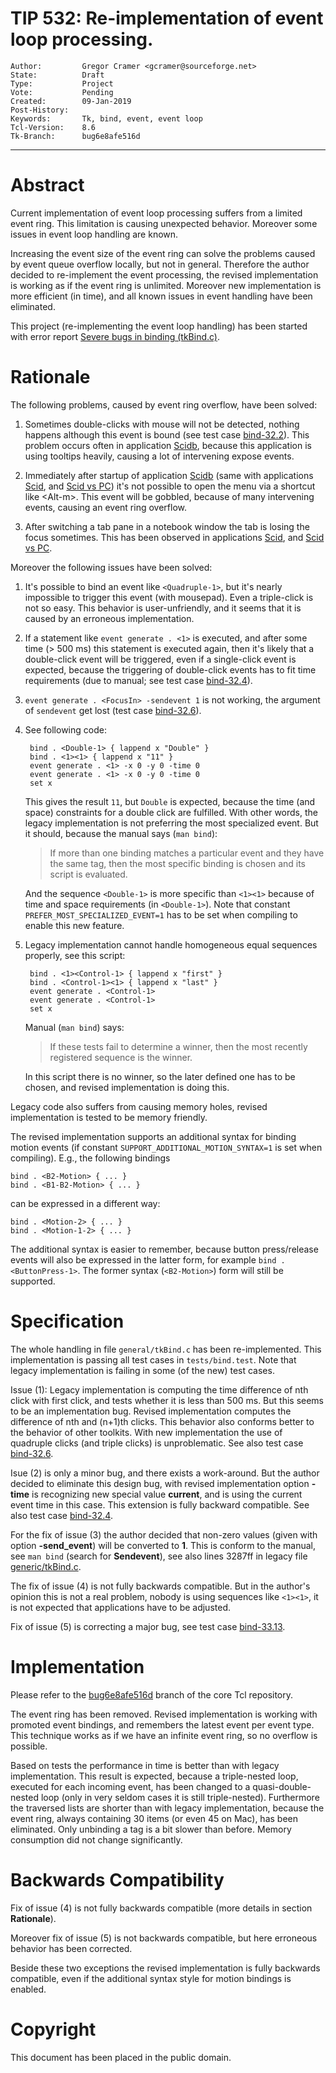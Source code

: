 # TIP 532: Re-implementation of event loop processing.
	Author:         Gregor Cramer <gcramer@sourceforge.net>
	State:          Draft
	Type:           Project
	Vote:           Pending
	Created:        09-Jan-2019
	Post-History:  
	Keywords:       Tk, bind, event, event loop
	Tcl-Version:    8.6
	Tk-Branch:      bug6e8afe516d
----

# Abstract

Current implementation of event loop processing suffers from a limited event ring.
This limitation is causing unexpected behavior. Moreover some issues in event loop
handling are known.

Increasing the event size of the event ring can solve the problems caused by event
queue overflow locally, but not in general. Therefore the author decided to re-implement
the event processing, the revised implementation is working as if the event ring is
unlimited. Moreover new implementation is more efficient (in time), and all known
issues in event handling have been eliminated.

This project (re-implementing the event loop handling) has been started with error report
[Severe bugs in binding (tkBind.c)](https://core.tcl-lang.org/tk/tktview/6e8afe516df85f6213f436ef7c2fab2ec2d11c76).

# Rationale

The following problems, caused by event ring overflow, have been solved:

1. Sometimes double-clicks with mouse will not be detected, nothing happens although this
event is bound (see test case
[bind-32.2](https://core.tcl-lang.org/tk/artifact/6377cb0d762b7261?ln=6123-6143)).
This problem occurs often in application [Scidb](http://scidb.sourceforge.net),
because this application is using tooltips heavily, causing a lot of intervening
expose events.

2. Immediately after startup of application [Scidb](http://scidb.sourceforge.net)
(same with applications [Scid](http://scid.sourceforge.net), and
[Scid vs PC](http://scidvspc.sourceforge.net))
it's not possible to open the menu via a shortcut like \<Alt-m\>. This event will be
gobbled, because of many intervening events, causing an event ring overflow.

3. After switching a tab pane in a notebook window the tab is losing the focus sometimes.
This has been observed in applications [Scid](http://scid.sourceforge.net), and
[Scid vs PC](http://scidvspc.sourceforge.net).

Moreover the following issues have been solved:

1. It's possible to bind an event like <code>\<Quadruple-1\></code>, but it's nearly impossible to
trigger this event (with mousepad). Even a triple-click is not so easy. This behavior is
user-unfriendly, and it seems that it is caused by an erroneous implementation.

2. If a statement like <code>event generate . \<1\></code> is executed, and after some time
(\> 500 ms) this statement is executed again, then it's likely that a double-click event
will be triggered, even if a single-click event is expected, because the triggering
of double-click events has to fit time requirements (due to manual; see test case
[bind-32.4](https://core.tcl-lang.org/tk/artifact/6377cb0d762b7261?ln=6158-6171)).

3. <code>event generate . \<FocusIn\> -sendevent 1</code> is not working, the argument of
<code>sendevent</code> get lost (test case
[bind-32.6](https://core.tcl-lang.org/tk/artifact/6377cb0d762b7261?ln=6192-6204)).

4. See following code:

		bind . <Double-1> { lappend x "Double" }  
		bind . <1><1> { lappend x "11" }  
		event generate . <1> -x 0 -y 0 -time 0  
		event generate . <1> -x 0 -y 0 -time 0
		set x

	This gives the result <code>11</code>, but <code>Double</code> is expected, because the time
	(and space) constraints for a double click are fulfilled. With other words, the legacy
	implementation is not preferring the most specialized event. But it should, because the manual
	says (<code>man bind</code>):

	> If more than one binding matches a particular event and they have the
	> same tag, then the most specific binding is chosen and its script is
	> evaluated.

	And the sequence <code>\<Double-1\></code> is more specific than <code>\<1\>\<1\></code> because
	of time and space requirements (in <code>\<Double-1\></code>). Note that constant
	<code>PREFER\_MOST\_SPECIALIZED\_EVENT=1</code> has to be set when compiling to enable this
	new feature.

5. Legacy implementation cannot handle homogeneous equal sequences properly, see this script:

		bind . <1><Control-1> { lappend x "first" }
		bind . <Control-1><1> { lappend x "last" }
		event generate . <Control-1>
		event generate . <Control-1>
		set x
	
	Manual (<code>man bind</code>) says:

	> If these tests fail to determine a winner, then the most recently registered
	> sequence is the winner.

	In this script there is no winner, so the later defined one has to be chosen, and
	revised implementation is doing this.

Legacy code also suffers from causing memory holes, revised implementation is tested
to be memory friendly.

The revised implementation supports an additional syntax for binding motion events
(if constant <code>SUPPORT\_ADDITIONAL\_MOTION\_SYNTAX=1</code> is set when compiling). E.g.,
the following bindings

	bind . <B2-Motion> { ... }  
	bind . <B1-B2-Motion> { ... }

can be expressed in a different way:

	bind . <Motion-2> { ... }  
	bind . <Motion-1-2> { ... }

The additional syntax is easier to remember, because button press/release events will also
be expressed in the latter form, for example <code>bind . \<ButtonPress-1></code>. The former
syntax (<code>\<B2-Motion></code>) form will still be supported.

# Specification

The whole handling in file <code>general/tkBind.c</code> has been re-implemented. This implementation
is passing all test cases in <code>tests/bind.test</code>. Note that legacy implementation is failing
in some (of the new) test cases.

Issue (1): Legacy implementation is computing the time difference of nth click with first click,
and tests whether it is less than 500 ms. But this seems to be an implementation bug. Revised
implementation computes the difference of nth and (n+1)th clicks. This behavior also conforms
better to the behavior of other toolkits. With new implementation the use of quadruple clicks
(and triple clicks) is unproblematic. See also test case
[bind-32.6](https://core.tcl-lang.org/tk/artifact/6377cb0d762b7261?ln=6172-6191).

Isue (2) is only a minor bug, and there exists a work-around. But the author decided to
eliminate this design bug, with revised implementation option **-time** is recognizing new
special value **current**, and is using the current event time in this case. This extension
is fully backward compatible. See also test case
[bind-32.4](https://core.tcl-lang.org/tk/artifact/6377cb0d762b7261?ln=6158-6171).

For the fix of issue (3) the author decided that non-zero values (given with option
**-send_event**) will be converted to **1**. This is conform to the manual, see
`man bind` (search for **Sendevent**), see also lines 3287ff in legacy file
[generic/tkBind.c](http://core.tcl.tk/tk/artifact/e41f45f7f6ac3447?ln=3287-3307).

The fix of issue (4) is not fully backwards compatible. But in the author's opinion this is not
a real problem, nobody is using sequences like <code>\<1\>\<1\></code>, it is not expected that
applications have to be adjusted.

Fix of issue (5) is correcting a major bug, see test case
[bind-33.13](https://core.tcl-lang.org/tk/artifact/6377cb0d762b7261?ln=6550-6566).

# Implementation

Please refer to the
[bug6e8afe516d](https://core.tcl-lang.org/tk/timeline?r=bug6e8afe516d)
branch of the core Tcl repository.

The event ring has been removed. Revised implementation is working with promoted
event bindings, and remembers the latest event per event type. This technique works
as if we have an infinite event ring, so no overflow is possible.

Based on tests the performance in time is better than with legacy implementation. This
result is expected, because a triple-nested loop, executed for each incoming event, has
been changed to a quasi-double-nested loop (only in very seldom cases it is still
triple-nested). Furthermore the traversed lists are shorter than with legacy implementation,
because the event ring, always containing 30 items (or even 45 on Mac), has been eliminated.
Only unbinding a tag is a bit slower than before. Memory consumption did not change significantly.

# Backwards Compatibility

Fix of issue (4) is not fully backwards compatible (more details in section **Rationale**).

Moreover fix of issue (5) is not backwards compatible, but here erroneous behavior has been
corrected.

Beside these two exceptions the revised implementation is fully backwards compatible, even
if the additional syntax style for motion bindings is enabled.

# Copyright

This document has been placed in the public domain.
